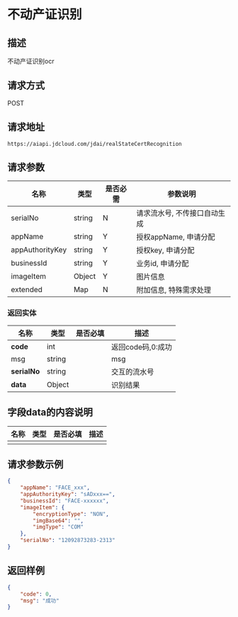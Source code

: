 # 不动产证识别


## 描述
不动产证识别ocr

## 请求方式

POST

## 请求地址

```apl
https://aiapi.jdcloud.com/jdai/realStateCertRecognition
```



## 请求参数

|名称|类型|是否必需|参数说明|
|---|---|---|---|
| serialNo | string | N      | 请求流水号, 不传接口自动生成                                 |
| appName | string | Y | 授权appName, 申请分配 |
| appAuthorityKey | string | Y | 授权key, 申请分配 |
| businessId | string | Y | 业务id, 申请分配 |
| imageItem | Object | Y | 图片信息 |
| extended | Map | N | 附加信息, 特殊需求处理 |



### 返回实体

|名称|类型| 是否必填 |描述|
|---|---|---|---|
|**code**|int|| 返回code码,0:成功  |
|msg|string|  | msg                |
|**serialNo**|string|| 交互的流水号 |
|**data**|Object||识别结果|

## 字段data的内容说明

|名称|类型|是否必填|描述|
|---|---|---|---|
|  |  |  |  |


## 请求参数示例
```json
{
 	"appName": "FACE_xxx",
	"appAuthorityKey": "sADxxx==",
	"businessId": "FACE-xxxxxx", 
    "imageItem": {
        "encryptionType": "NON",
        "imgBase64": "",
        "imgType": "COM"
    },
    "serialNo": "12092873283-2313"
}
```

## 返回样例

```json
{
    "code": 0,
    "msg": "成功"
}
```


